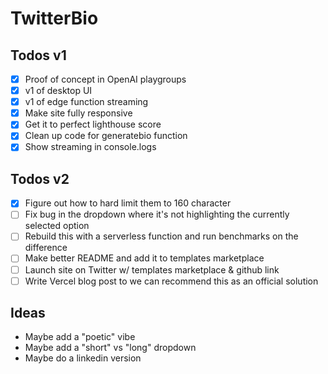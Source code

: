 # TwitterBio

## Todos v1

- [x] Proof of concept in OpenAI playgroups
- [x] v1 of desktop UI
- [x] v1 of edge function streaming
- [x] Make site fully responsive
- [x] Get it to perfect lighthouse score
- [x] Clean up code for generatebio function
- [x] Show streaming in console.logs

## Todos v2

- [x] Figure out how to hard limit them to 160 character
- [ ] Fix bug in the dropdown where it's not highlighting the currently selected option
- [ ] Rebuild this with a serverless function and run benchmarks on the difference
- [ ] Make better README and add it to templates marketplace
- [ ] Launch site on Twitter w/ templates marketplace & github link
- [ ] Write Vercel blog post to we can recommend this as an official solution

## Ideas

- Maybe add a "poetic" vibe
- Maybe add a "short" vs "long" dropdown
- Maybe do a linkedin version
